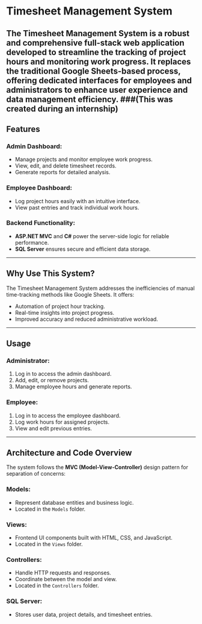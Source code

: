 # Timesheet Management System

The **Timesheet Management System** is a robust and comprehensive full-stack web application developed to streamline the tracking of project hours and monitoring work progress. It replaces the traditional Google Sheets-based process, offering dedicated interfaces for employees and administrators to enhance user experience and data management efficiency.
###(This was created during an internship)
---

## Features

### Admin Dashboard:
- Manage projects and monitor employee work progress.
- View, edit, and delete timesheet records.
- Generate reports for detailed analysis.

### Employee Dashboard:
- Log project hours easily with an intuitive interface.
- View past entries and track individual work hours.

### Backend Functionality:
- **ASP.NET MVC** and **C#** power the server-side logic for reliable performance.
- **SQL Server** ensures secure and efficient data storage.

---

## Why Use This System?

The Timesheet Management System addresses the inefficiencies of manual time-tracking methods like Google Sheets. It offers:
- Automation of project hour tracking.
- Real-time insights into project progress.
- Improved accuracy and reduced administrative workload.

---

## Usage

### Administrator:
1. Log in to access the admin dashboard.
2. Add, edit, or remove projects.
3. Manage employee hours and generate reports.

### Employee:
1. Log in to access the employee dashboard.
2. Log work hours for assigned projects.
3. View and edit previous entries.

---

## Architecture and Code Overview

The system follows the **MVC (Model-View-Controller)** design pattern for separation of concerns:

### Models:
- Represent database entities and business logic.
- Located in the `Models` folder.

### Views:
- Frontend UI components built with HTML, CSS, and JavaScript.
- Located in the `Views` folder.

### Controllers:
- Handle HTTP requests and responses.
- Coordinate between the model and view.
- Located in the `Controllers` folder.

### SQL Server:
- Stores user data, project details, and timesheet entries.
